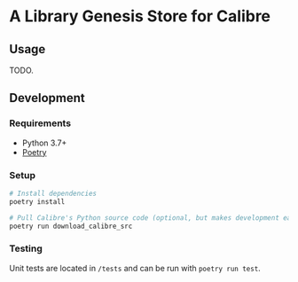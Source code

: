 # A Library Genesis Store for Calibre

## Usage

TODO.

## Development

### Requirements

- Python 3.7+
- [Poetry](https://python-poetry.org/)

### Setup

```sh
# Install dependencies
poetry install

# Pull Calibre's Python source code (optional, but makes development easier by enabling proper IntelliSense)
poetry run download_calibre_src
```

### Testing

Unit tests are located in `/tests` and can be run with `poetry run test`.
